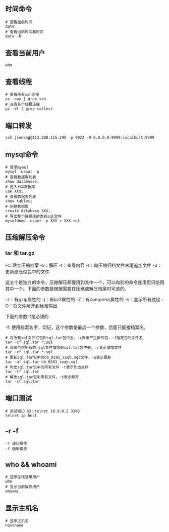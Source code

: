 ## 时间命令

```
# 查看当前时间
date
# 查看当前时间和时区
date -R
```

## 查看当前用户

```
who
```

## 查看线程

```
# 查看所有ssh连接
ps -aux | grep ssh
# 查看某个线程连接
ps -ef | grep collect
```

## 端口转发

```
ssh jieneng@113.208.115.190 -p 9022 -R 0.0.0.0:9999:localhost:9999
```

## mysql命令

```
# 登录mysql
mysql -uroot -p
# 查看数据库列表
show databases;
# 进入XXX数据库
use XXX;
# 查看数据表列表
show tables;
# 创建数据库
create database XXX;
# 导出整个数据库的表到sql文件
mysqldump -uroot -p XXX > XXX.sql
```

## 压缩解压命令

### tar 和 tar.gz

-c: 建立压缩档案
-x：解压
-t：查看内容
-r：向压缩归档文件末尾追加文件
-u：更新原压缩包中的文件

这五个是独立的命令，压缩解压都要用到其中一个，可以和别的命令连用但只能用其中一个。下面的参数是根据需要在压缩或解压档案时可选的。

-z：有gzip属性的
-j：有bz2属性的
-Z：有compress属性的
-v：显示所有过程
-O：将文件解开到标准输出

下面的参数-f是必须的

-f: 使用档案名字，切记，这个参数是最后一个参数，后面只能接档案名。

```
# 将所有sql文件打包到sql.tar包中去，-c表示产生新的包，-f指定包的文件名
tar -cf sql.tar *.sql
# 该命令将所有的.sql文件增加到sql.tar包中去。-r表示增加文件
tar -rf sql.tar *.sql
# 更新sql.tar包中的db_0101_sxqb.sql文件，-u表示更新
tar -uf sql.tar db_0101_sxqb.sql
# 列出sql.tar包中的所有文件 -t表示列出文件
tar -tf sql.tar
# 解出sql.tar包中所有文件，-t表示解开
tar -xf sql.tar
```
## 端口测试

```
# 测试端口 如：telnet 10.9.0.2 3306
telnet ip host
```

## -r -f

```
-r 递归操作
-f 强制操作
```

## who && whoami

```
# 显示在线登录用户
who
# 显示当前操作用户
whoami

```

## 显示主机名

```
# 显示主机名
hostname
```


